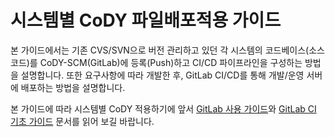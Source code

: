 # 시스템별 CoDY 파일배포적용 가이드

본 가이드에서는 기존 CVS/SVN으로 버전 관리하고 있던 각 시스템의 코드베이스(소스 코드)를 CoDY-SCM(GitLab)에 등록(Push)하고 CI/CD 파이프라인을 구성하는 방법을 설명합니다. 또한 요구사항에 따라 개발한 후, GitLab CI/CD를 통해 개발/운영 서버에 배포하는 방법을 설명합니다.

본 가이드에 따라 시스템별 CoDY 적용하기에 앞서 [GitLab 사용 가이드](07_GitLab_Basic_CI.md)와 [GitLab CI 기초 가이드](07_GitLab_Basic_CI.md) 문서를 읽어 보길 바랍니다.
